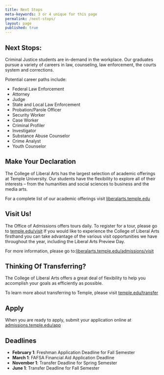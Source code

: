 ```yaml
---
title: Next Stops
meta-keywords: 3 or 4 unique for this page
permalink: /next-stops/
layout: page
published: true
---
```


## Next Stops:

Criminal Justice students are in-demand in the workplace. Our graduates pursue a variety of careers in law, counseling, law enforcement, the courts system and corrections.

Potential career paths include:

- Federal Law Enforcement
- Attorney
- Judge
- State and Local Law Enforcement
- Probation/Parole Officer
- Security Worker
- Case Worker
- Criminal Profiler
- Investigator
- Substance Abuse Counselor
- Crime Analyst
- Youth Counselor

## Make Your Declaration

The College of Liberal Arts has the largest selection of academic offerings at Temple University. Our students have the flexibility to explore all of their interests – from the humanities and social sciences to business and the media arts.

For a complete list of our academic offerings visit [liberalarts.temple.edu](liberalarts.temple.edu)

## Visit Us!

The Office of Admissions offers tours daily. To register for a tour, please go to [temple.edu/visit](temple.edu/visit) If you would like to experience the College of Liberal Arts firsthand you can take advantage of the various visit opportunities we have throughout the year, including the Liberal Arts Preview Day.

For more information, please go to:[liberalarts.temple.edu/admissions/visit]( liberalarts.temple.edu/admissions/visit)

## Thinking Of Transferring?

The College of Liberal Arts offers a great deal of flexibility to help you accomplish your goals as efficiently as possible.

To learn more about transferring to Temple, please visit [temple.edu/transfer](temple.edu/transfer)

## Apply

When you are ready to apply, submit your application online at [admissions.temple.edu/app](admissions.temple.edu/app)

## Deadlines

- **February 1**: Freshman Application Deadline for Fall Semester
- **March 1**: FAFSA Financial Aid Application Deadline
- **November 1**: Transfer Deadline for Spring Semester
- **June 1**: Transfer Deadline for Fall Semester


